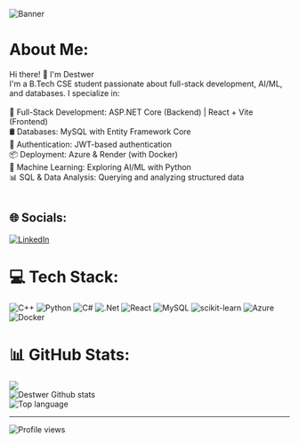 ![Banner](https://cdn.myanimelist.net/s/common/uploaded_files/1686741473-f4d2e068cf01678b18bd93040f914ae4.jpeg)<br>
# About Me:
Hi there! 👋 I'm Destwer <br> I'm a B.Tech CSE student passionate about full-stack development, AI/ML, and databases. I specialize in: <br><br>🚀 Full-Stack Development: ASP.NET Core (Backend) | React + Vite (Frontend)<br>🛢 Databases: MySQL with Entity Framework Core<br>🔐 Authentication: JWT-based authentication<br>📦 Deployment: Azure & Render (with Docker)<br>🤖 Machine Learning: Exploring AI/ML with Python<br>📊 SQL & Data Analysis: Querying and analyzing structured data <br><br>


## 🌐 Socials:
[![LinkedIn](https://img.shields.io/badge/LinkedIn-%230077B5.svg?logo=linkedin&logoColor=white)](https://linkedin.com/in/destwer) 

# 💻 Tech Stack:
![C++](https://img.shields.io/badge/c++-%2300599C.svg?style=for-the-badge&logo=c%2B%2B&logoColor=white) 
![Python](https://img.shields.io/badge/python-3670A0?style=for-the-badge&logo=python&logoColor=ffdd54) 
![C#](https://img.shields.io/badge/c%23-%23239120.svg?style=for-the-badge&logo=csharp&logoColor=white) 
![.Net](https://img.shields.io/badge/.NET-5C2D91?style=for-the-badge&logo=.net&logoColor=white) 
![React](https://img.shields.io/badge/react-%2320232a.svg?style=for-the-badge&logo=react&logoColor=%2361DAFB) 
![MySQL](https://img.shields.io/badge/mysql-4479A1.svg?style=for-the-badge&logo=mysql&logoColor=white) 
![scikit-learn](https://img.shields.io/badge/scikit--learn-%23F7931E.svg?style=for-the-badge&logo=scikit-learn&logoColor=white) 
![Azure](https://img.shields.io/badge/azure-%230072C6.svg?style=for-the-badge&logo=microsoftazure&logoColor=white) 
![Docker](https://img.shields.io/badge/docker-2496ED.svg?style=for-the-badge&logo=docker&logoColor=white)

# 📊 GitHub Stats:
![](https://nirzak-streak-stats.vercel.app/?user=destwer&theme=radical&hide_border=false)<br/>
![Destwer Github stats](https://github-readme-stats.vercel.app/api?username=destwer&show_icon=true&theme=radical)<br>
![Top language](https://github-readme-stats.vercel.app/api/top-langs/?username=destwer&theme=radical)

---
![Profile views](https://komarev.com/ghpvc/?username=destwer&color=blue)
